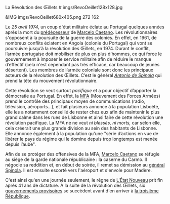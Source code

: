 La Révolution des Œillets # imgs/RevoOeillet128x128.jpg

&IMG imgs/RevoOeillet680x405.png 272 162

Le *25 avril 1974*, un coup d'état militaire éclate au Portugal quelques années après la mort du [prédécesseur](articles/01_Salazar.md) de [Marcelo Caetano](articles/03_Marcelo_Caetano.md). Les révolutionnaires s'opposent à la poursuite de la guerre des colonies. 
En effet, en 1961, de nombreux conflits éclatent en Angola (colonie du Portugal) qui vont se poursuivre jusqu’à la révolution des Œillets, en 1974. Durant le conflit, l’armée portugaise doit mobiliser de plus en plus d’hommes, ce qui force le gouvernement à imposer le service militaire afin de réduire le manque d’effectif (cela n'est cependant pas très efficace, car beaucoup de jeunes désertent). 
Les membres de l’armée coloniale sont donc les principaux acteurs de la révolution des Œillets. C’est le général *[Antonio de Spínola](articles/06_Antonio_Spinola.md)* qui prend la tête du mouvement révolutionnaire.

Cette révolution se veut surtout *pacifique* et a pour objectif d’apporter la démocratie au Portugal. En effet, la [MFA](articles/05_mfa.md) (Mouvement des Forces Armées) prend le contrôle des principaux moyen de communications (radio, télévision, aéroports...), et fait plusieurs annonce à la population Lisboète, elle les a notamment conseillé de rester chez eux afin de maintenir le plus grand calme dans les rues de Lisbonne et ainsi faire de cette révolution une révolution pacifique. La MFA ne ne veut *ni blessés, ni morts,* car selon elle, cela créerait une plus grande division au sein des habitants de Lisbonne.
Elle annonce également à la population qu'une "série d’actions en vue de libérer le pays du régime qui le domine depuis trop longtemps est menée depuis l’aube".

Afin de se protéger des offensives de la MFA, [Marcelo Caetano](articles/03_Marcelo_Caetano.md) se réfugie au siège de la garde nationale républicaine : la caserne du Carmo. Il négocie sa reddition et, en début de soirée, il remet sa démission au [général Spínola](articles/06_Antonio_Spinola.md). Il est ensuite escorté vers l'aéroport et s'envole pour Madère.

C'est ainsi qu'en une journée seulement, le règne de [L'État Nouveau](articles/02_Gouvernement_Sal.md) prit fin après 41 ans de dictature. À la suite de la révolution des Œillets, six [gouvernements provisoires](articles/07_Gouvernement_Prov.md) se succèdent avant d'en arriver à [la troisième République](articles/11_Nouvelle_const.md).
